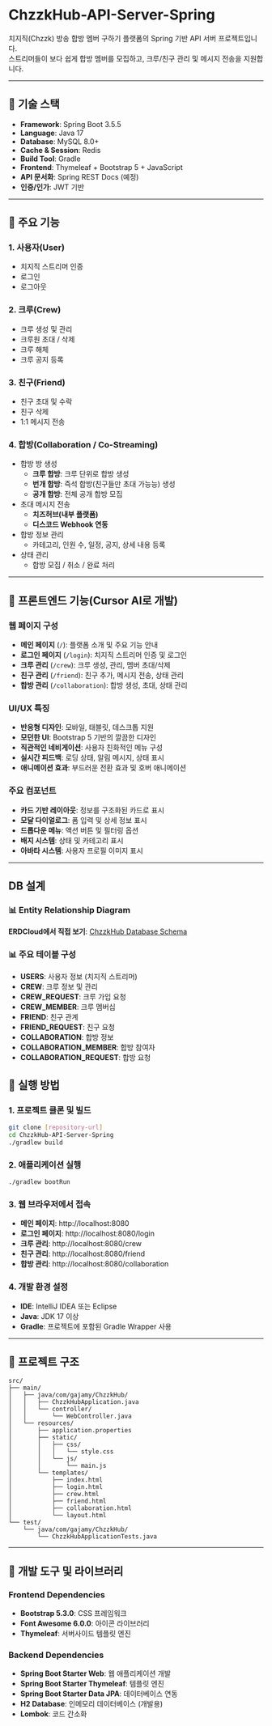 # ChzzkHub-API-Server-Spring

치지직(Chzzk) 방송 합방 멤버 구하기 플랫폼의 Spring 기반 API 서버 프로젝트입니다.  
스트리머들이 보다 쉽게 합방 멤버를 모집하고, 크루/친구 관리 및 메시지 전송을 지원합니다.

---

## 🚀 기술 스택
- **Framework**: Spring Boot 3.5.5
- **Language**: Java 17
- **Database**: MySQL 8.0+
- **Cache & Session**: Redis
- **Build Tool**: Gradle
- **Frontend**: Thymeleaf + Bootstrap 5 + JavaScript
- **API 문서화**: Spring REST Docs (예정)
- **인증/인가**: JWT 기반

---
## 📌 주요 기능

### 1. 사용자(User)
- 치지직 스트리머 인증
- 로그인
- 로그아웃

### 2. 크루(Crew)
- 크루 생성 및 관리
- 크루원 초대 / 삭제
- 크루 해체
- 크루 공지 등록

### 3. 친구(Friend)
- 친구 초대 및 수락
- 친구 삭제
- 1:1 메시지 전송

### 4. 합방(Collaboration / Co-Streaming)
- 합방 방 생성
    - **크루 합방**: 크루 단위로 합방 생성
    - **번개 합방**: 즉석 합방(친구들만 초대 가능능) 생성
    - **공개 합방**: 전체 공개 합방 모집
- 초대 메시지 전송
    - **치즈허브(내부 플랫폼)**
    - **디스코드 Webhook 연동**
- 합방 정보 관리
    - 카테고리, 인원 수, 일정, 공지, 상세 내용 등록
- 상태 관리
    - 합방 모집 / 취소 / 완료 처리

---

## 🎨 프론트엔드 기능(Cursor AI로 개발)

### 웹 페이지 구성
- **메인 페이지** (`/`): 플랫폼 소개 및 주요 기능 안내
- **로그인 페이지** (`/login`): 치지직 스트리머 인증 및 로그인
- **크루 관리** (`/crew`): 크루 생성, 관리, 멤버 초대/삭제
- **친구 관리** (`/friend`): 친구 추가, 메시지 전송, 상태 관리
- **합방 관리** (`/collaboration`): 합방 생성, 초대, 상태 관리

### UI/UX 특징
- **반응형 디자인**: 모바일, 태블릿, 데스크톱 지원
- **모던한 UI**: Bootstrap 5 기반의 깔끔한 디자인
- **직관적인 네비게이션**: 사용자 친화적인 메뉴 구성
- **실시간 피드백**: 로딩 상태, 알림 메시지, 상태 표시
- **애니메이션 효과**: 부드러운 전환 효과 및 호버 애니메이션

### 주요 컴포넌트
- **카드 기반 레이아웃**: 정보를 구조화된 카드로 표시
- **모달 다이얼로그**: 폼 입력 및 상세 정보 표시
- **드롭다운 메뉴**: 액션 버튼 및 필터링 옵션
- **배지 시스템**: 상태 및 카테고리 표시
- **아바타 시스템**: 사용자 프로필 이미지 표시

---

## DB 설계

### 📊 Entity Relationship Diagram
**ERDCloud에서 직접 보기**: [ChzzkHub Database Schema](https://www.erdcloud.com/p/xgAq475HHrSBvQLC9)


### 📊 주요 테이블 구성

- **USERS**: 사용자 정보 (치지직 스트리머)
- **CREW**: 크루 정보 및 관리
- **CREW_REQUEST**: 크루 가입 요청
- **CREW_MEMBER**: 크루 멤버십
- **FRIEND**: 친구 관계
- **FRIEND_REQUEST**: 친구 요청
- **COLLABORATION**: 합방 정보
- **COLLABORATION_MEMBER**: 합방 참여자
- **COLLABORATION_REQUEST**: 합방 요청


## 🚀 실행 방법

### 1. 프로젝트 클론 및 빌드
```bash
git clone [repository-url]
cd ChzzkHub-API-Server-Spring
./gradlew build
```

### 2. 애플리케이션 실행
```bash
./gradlew bootRun
```

### 3. 웹 브라우저에서 접속
- **메인 페이지**: http://localhost:8080
- **로그인 페이지**: http://localhost:8080/login
- **크루 관리**: http://localhost:8080/crew
- **친구 관리**: http://localhost:8080/friend
- **합방 관리**: http://localhost:8080/collaboration

### 4. 개발 환경 설정
- **IDE**: IntelliJ IDEA 또는 Eclipse
- **Java**: JDK 17 이상
- **Gradle**: 프로젝트에 포함된 Gradle Wrapper 사용

---

## 📁 프로젝트 구조

```
src/
├── main/
│   ├── java/com/gajamy/ChzzkHub/
│   │   ├── ChzzkHubApplication.java
│   │   └── controller/
│   │       └── WebController.java
│   └── resources/
│       ├── application.properties
│       ├── static/
│       │   ├── css/
│       │   │   └── style.css
│       │   └── js/
│       │       └── main.js
│       └── templates/
│           ├── index.html
│           ├── login.html
│           ├── crew.html
│           ├── friend.html
│           ├── collaboration.html
│           └── layout.html
└── test/
    └── java/com/gajamy/ChzzkHub/
        └── ChzzkHubApplicationTests.java
```

---

## 🔧 개발 도구 및 라이브러리

### Frontend Dependencies
- **Bootstrap 5.3.0**: CSS 프레임워크
- **Font Awesome 6.0.0**: 아이콘 라이브러리
- **Thymeleaf**: 서버사이드 템플릿 엔진

### Backend Dependencies
- **Spring Boot Starter Web**: 웹 애플리케이션 개발
- **Spring Boot Starter Thymeleaf**: 템플릿 엔진
- **Spring Boot Starter Data JPA**: 데이터베이스 연동
- **H2 Database**: 인메모리 데이터베이스 (개발용)
- **Lombok**: 코드 간소화


